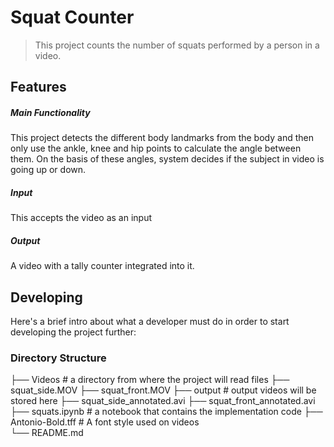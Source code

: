 # Squat Counter
> This project counts the number of squats performed by a person in a video.

## Features
##### Main Functionality
This project detects the different body landmarks from the body and then only use the ankle, knee and hip points to calculate the angle between them. On the basis of these angles, system decides if the subject in video is going up or down. 

##### Input
This accepts the video as an input

##### Output
A video with a tally counter integrated into it.

## Developing

Here's a brief intro about what a developer must do in order to start developing
the project further:

### Directory Structure

├── Videos                  # a directory from where the project will read files
    ├── squat_side.MOV
    ├── squat_front.MOV
├── output                  # output videos will be stored here
    ├── squat_side_annotated.avi
    ├── squat_front_annotated.avi
├── squats.ipynb                     # a notebook that contains the implementation code
├── Antonio-Bold.tff        # A font style used on videos                  
└── README.md
